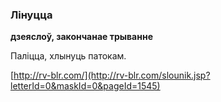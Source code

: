 ### Лінуцца
**дзеяслоў, закончанае трыванне**

Паліцца, хлынуць патокам.

<a rel="author">[http://rv-blr.com/](http://rv-blr.com/slounik.jsp?letterId=0&maskId=0&pageId=1545)</a>
